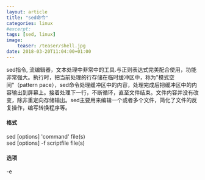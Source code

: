 ```yaml
---
layout: article
title: "sed命令"
categories: linux
#excerpt:
tags: [sed, linux]
image:
    teaser: /teaser/shell.jpg
date: 2018-03-20T11:04:00+01:00
---
```


sed指令, 流编辑器，文本处理中非常中的工具.与正则表达式完美配合使用，功能非常强大。执行时，把当前处理的行存储在临时缓冲区中，称为"模式空间"（pattern pace），sed命令处理缓冲区中的内容，处理完成后把缓冲区中的内容输出到屏幕上。接着处理下一行，不断循环，直至文件结束。文件内容并没有改变，除非重定向存储输出。sed主要用来编辑一个或者多个文件，简化了文件的反复操作，编写转换程序等。  

####  格式  
sed [options] 'command' file(s)  
sed [options] -f scriptfile file(s)  

#### 选项  
\-e<script>或--expression=<script>：以选项中的指定的script来处理输入的文本文件；  
\-f<script文件>或--file=<script文件>：以选项中指定的script文件来处理输入的文本文件；  
\-n或--quiet或——silent：仅显示script处理后的结果；  


#### 参数  
指定待处理的文本文件列表  


#### 命令  
a\ 在当前行下面插入文本。  
i\ 在当前行上面插入文本。  
c\ 把选定的行改为新的文本。  
d 删除，删除选择的行。   
D 删除模板块的第一行。   
s 替换指定字符   
h 拷贝模板块的内容到内存中的缓冲区。   
H 追加模板块的内容到内存中的缓冲区。   
g 获得内存缓冲区的内容，并替代当前模板块中的文本。   
G 获得内存缓冲区的内容，并追加到当前模板块文本的后面。    
l 列表不能打印字符的清单。   
n 读取下一个输入行，用下一个命令处理新的行而不是用第一个命令。  
N 追加下一个输入行到模板块后面并在二者间嵌入一个新行，改变当前行号码。   
p 打印模板块的行。   
P(大写) 打印模板块的第一行。   
q 退出Sed。  
b lable 分支到脚本中带有标记的地方，如果分支不存在则分支到脚本的末尾。   
r file 从file中读行。   
t label if分支，从最后一行开始，条件一旦满足或者T，t命令，将导致分支到带有标号的命令处，或者到脚本的末尾。  
T label 错误分支，从最后一行开始，一旦发生错误或者T，t命令，将导致分支到带有标号的命令处，或者到脚本的末尾。   
w file 写并追加模板块到file末尾。   
W file 写并追加模板块的第一行到file末尾。   
! 表示后面的命令对所有没有被选定的行发生作用。   
= 打印当前行号码。   
# 把注释扩展到下一个换行符以前。   


#### 替换标记  
g 表示行内全面替换。  
p 表示打印行。    
w 表示把行写入一个文件。    
x 表示互换模板块中的文本和缓冲区中的文本。    
y 表示把一个字符翻译为另外的字符（但是不用于正则表达式）  
\1 子串匹配标记   
& 已匹配字符串标记  


#### 元字符集  
^ 匹配行开始，如：/^sed/匹配所有以sed开头的行。   
$ 匹配行结束，如：/sed$/匹配所有以sed结尾的行。    
. 匹配一个非换行符的任意字符，如：/s.d/匹配s后接一个任意字符，最后是d。   
* 匹配0个或多个字符，如：/*sed/匹配所有模板是一个或多个空格后紧跟sed的行。   
[] 匹配一个指定范围内的字符，如/[ss]ed/匹配sed和Sed。     
[^] 匹配一个不在指定范围内的字符，如：/[^A-RT-Z]ed/匹配不包含A-R和T-Z的一个字母开头，紧跟ed的行。  
\(..\) 匹配子串，保存匹配的字符，如s/\(love\)able/\1rs，loveable被替换成lovers。  
& 保存搜索字符用来替换其他字符，如s/love/**&**/，love这成**love**。  
\< 匹配单词的开始，如:/\<love/匹配包含以love开头的单词的行。  
\> 匹配单词的结束，如/love\>/匹配包含以love结尾的单词的行。  
x\{m\} 重复字符x，m次，如：/0\{5\}/匹配包含5个0的行。  
x\{m,\} 重复字符x，至少m次，如：/0\{5,\}/匹配至少有5个0的行。  
x\{m,n\} 重复字符x，至少m次，不多于n次，如：/0\{5,10\}/匹配5~10个0的行。  



#### 使用案例  
替换文本中的字符串  
sed 's/books/aook/' file  

-n选项和p命令一起使用表示只打印那些发生替换的行：  
sed -n 's/books/aook/p' file


直接编辑文件选项-i，会匹配file文件中每一行的第一个books替换为aook：  
sed -i 's/books/aook/' file    


使用后缀 /g 标记会替换每一行中的所有匹配   
sed 's/books/aook/g' file 


当需要从第N处匹配开始替换时，可以使用 /Ng：  
{% highlight shell %}
echo sksksksksksk | sed 's/sk/SK/2g'
skSKSKSKSKSK

echo sksksksksksk | sed 's/sk/SK/3g'
skskSKSKSKSK

echo sksksksksksk | sed 's/sk/SK/4g'
skskskSKSKSK
{% endhighlight %}  


#### 定界符  
以上命令中字符 / 在sed中作为定界符使用，也可以使用任意的定界符：   

sed 's:test:TEXT:g'   
sed 's|test|TEXT|g'   
定界符出现在样式内部时，需要进行转义：   

sed 's/\/bin/\/usr\/local\/bin/g'   


#### 删除操作     
删除空白行：   

sed '/^$/d' file   
删除文件的第2行：  

sed '2d' file   
删除文件的第2行到末尾所有行：   

sed '2,$d' file   
删除文件最后一行：   

sed '$d' file   
删除文件中所有开头是test的行：   

sed '/^test/'d file   


#### 已匹配字符串标记 &      

正则表达式 \w\+ 匹配每一个单词，使用 [&] 替换它，& 对应于之前所匹配到的单词：   
echo this is a test line | sed 's/\w\+/[&]/g'   
[this] [is] [a] [test] [line]    


所有以192.168.0.1开头的行都会被替换成它自已加localhost：   

sed 's/^192.168.0.1/&localhost/' file    
192.168.0.1localhost   



#### 子串匹配标记 \1   

匹配给定样式的其中一部分：  
  
echo this is digit 7 in a number | sed 's/digit \([0-9]\)/\1/'   
this is 7 in a number   
命令中 digit 7，被替换成了 7。样式匹配到的子串是 7，\(..\) 用于匹配子串，对于匹配到的第一个子串就标记为 \1，依此类推匹配到的第二个结果就是 \2   

echo aaa BBB | sed 's/\([a-z]\+\) \([A-Z]\+\)/\2 \1/'   
BBB aaa   
love被标记为1，所有loveable会被替换成lovers，并打印出来：  

sed -n 's/\(love\)able/\1rs/p' file   


#### 组合多个表达式   
sed '表达式' | sed '表达式'   

等价于：  

sed '表达式; 表达式'   


#### 引用  
sed表达式可以使用单引号来引用，但是如果表达式内部包含变量字符串，就需要使用双引号。

test=hello    
echo hello WORLD | sed "s/$test/HELLO"   
HELLO WORLD   

#### 选定行的范围：,（逗号）  
所有在模板test和check所确定的范围内的行都被打印：

sed -n '/test/,/check/p' file
打印从第5行开始到第一个包含以test开始的行之间的所有行：

sed -n '5,/^test/p' file
对于模板test和west之间的行，每行的末尾用字符串aaa bbb替换：

sed '/test/,/west/s/$/aaa bbb/' file   


#### 多点编辑 e命令   
-e选项允许在同一行里执行多条命令：

sed -e '1,5d' -e 's/test/check/' file   
上面sed表达式的第一条命令删除1至5行，第二条命令用check替换test。命令的执行顺序对结果有影响。如果两个命令都是替换命令，那么第一个替换命令将影响第二个替换命令的结果。  

和 -e 等价的命令是 --expression：   

sed --expression='s/test/check/' --expression='/love/d' file   

#### 从文件读 r命令  
在example中所有包含test的行都被写入file里：

sed -n '/test/w file' example  


#### 追加 a\命令
追加到行下     
将 this is a test line 追加到 以test 开头的行后面：

sed '/^test/a\this is a test line' file  

在 test.conf 文件第2行之后插入 this is a test line：

sed -i '2a\this is a test line' test.conf   


#### 插入 行上  i\命令  
将 this is a test line 追加到以test开头的行前面：

sed '/^test/i\this is a test line' file
在test.conf文件第5行之前插入this is a test line：

sed -i '5i\this is a test line' test.conf


#### 下一个：n命令  
如果test被匹配，则移动到匹配行的下一行，替换这一行的aa，变为bb，并打印该行，然后继续：

sed '/test/{ n; s/aa/bb/; }' file
#### 变形：y命令
把1~10行内所有abcde转变为大写，注意，正则表达式元字符不能使用这个命令：

sed '1,10y/abcde/ABCDE/' file
#### 退出：q命令
打印完第10行后，退出sed

sed '10q' file
保持和获取：h命令和G命令
在sed处理文件的时候，每一行都被保存在一个叫模式空间的临时缓冲区中，除非行被删除或者输出被取消，否则所有被处理的行都将 打印在屏幕上。接着模式空间被清空，并存入新的一行等待处理。

sed -e '/test/h' -e '$G' file
在这个例子里，匹配test的行被找到后，将存入模式空间，h命令将其复制并存入一个称为保持缓存区的特殊缓冲区内。第二条语句的意思是，当到达最后一行后，G命令取出保持缓冲区的行，然后把它放回模式空间中，且追加到现在已经存在于模式空间中的行的末尾。在这个例子中就是追加到最后一行。简单来说，任何包含test的行都被复制并追加到该文件的末尾。

#### 保持和互换：h命令和x命令
互换模式空间和保持缓冲区的内容。也就是把包含test与check的行互换：

sed -e '/test/h' -e '/check/x' file  


#### 脚本scriptfile
sed脚本是一个sed的命令清单，启动Sed时以-f选项引导脚本文件名。Sed对于脚本中输入的命令非常挑剔，在命令的末尾不能有任何空白或文本，如果在一行中有多个命令，要用分号分隔。以#开头的行为注释行，且不能跨行。

sed [options] -f scriptfile file(s)   
#### 打印奇数行或偶数行    
方法1：  

sed -n 'p;n' test.txt  #奇数行   
sed -n 'n;p' test.txt  #偶数行  
方法2：  

sed -n '1~2p' test.txt  #奇数行   
sed -n '2~2p' test.txt  #偶数行  
#### 打印匹配字符串的下一行
grep -A 1 SCC URFILE
sed -n '/SCC/{n;p}' URFILE
awk '/SCC/{getline; print}' URFILE

来源   http://man.linuxde.net/sed     
